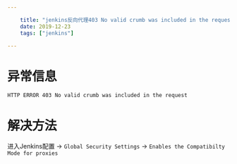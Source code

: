 ```yaml
---

    title: "jenkins反向代理403 No valid crumb was included in the request"
    date: 2019-12-23
    tags: ["jenkins"]

---
```

# 异常信息
```
HTTP ERROR 403 No valid crumb was included in the request
```

# 解决方法
进入Jenkins配置 -> `Global Security Settings` -> `Enables the Compatibilty Mode for proxies`